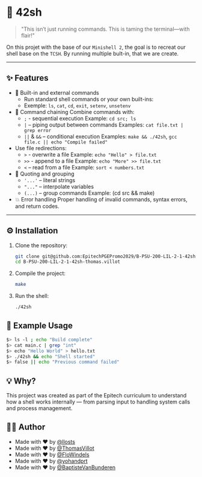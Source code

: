 # 🐚 42sh

> "This isn’t just running commands. This is taming the terminal—with flair!"  

On this projet with the base of our `Minishell 2`, the goal is to recreat our shell base on the `TCSH`. By running multiple bult-in, that we are create.

---

## ✨ Features

- 🔧 Built-in and external commands 
  - Run standard shell commands or your own built-ins:
  - Exemple: `ls`, `cat`, `cd`, `exit`, `setenv`, `unsetenv`
- 🔗 Command chaining
Combine commands with:
  - `;` - sequential execution
  Example: `cd src; ls`
  - `|` – piping output between commands
  Examples: `cat file.txt | grep error`
  - `||` & `&&` – conditional execution
  Examples: `make && ./42sh`, `gcc file.c || echo "Compile failed"`
- Use file redirections:
  - `>` - overwrite a file
  Example: `echo "Hello" > file.txt`
  - `>>` - append to a file
  Example: `echo "More" >> file.txt`
  - `<` – read from a file
  Example: `sort < numbers.txt`
- 📜 Quoting and grouping
  - `'...'` – literal strings
  - `"..."` – interpolate variables
  - `(...)` – group commands
  Example: (cd src && make)
- 💥 Error handling
Proper handling of invalid commands, syntax errors, and return codes.

---

## ⚙️ Installation

1. Clone the repository:
   ```bash
   git clone git@github.com:EpitechPGEPromo2029/B-PSU-200-LIL-2-1-42sh-thomas.villot.git
   cd B-PSU-200-LIL-2-1-42sh-thomas.villot
   ```
2. Compile the project:
    ```bash
    make
    ```
3. Run the shell:
    ```bash
    ./42sh
    ```

## 🧪 Example Usage

```bash
$> ls -l ; echo "Build complete"
$> cat main.c | grep "int"
$> echo "Hello World" > hello.txt
$> ./42sh && echo "Shell started"
$> false || echo "Previous command failed"
```

## 💡 Why?
This project was created as part of the Epitech curriculum to understand how a shell works internally — from parsing input to handling system calls and process management.


## 🙋‍♀️ Author
- Made with ❤️ by [@llosts](https://github.com/llosts)
- Made with ❤️ by [@ThomasVillot](https://github.com/ThomasVillot)
- Made with ❤️ by [@FloWindels](https://github.com/FloWindels)
- Made with ❤️ by [@yohandprt](https://github.com/yohandprt)
- Made with ❤️ by [@BaptisteVanBunderen](https://github.com/BaptisteVanBunderen)